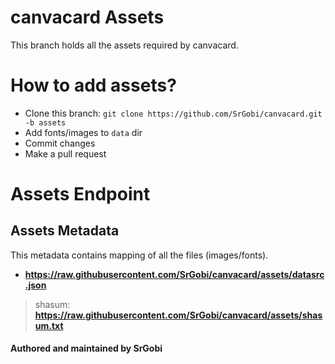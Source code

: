 # canvacard Assets

This branch holds all the assets required by canvacard.

# How to add assets?

* Clone this branch: `git clone https://github.com/SrGobi/canvacard.git -b assets`
* Add fonts/images to `data` dir
* Commit changes
* Make a pull request

# Assets Endpoint

## Assets Metadata

This metadata contains mapping of all the files (images/fonts).
- **https://raw.githubusercontent.com/SrGobi/canvacard/assets/datasrc.json**

> shasum: **https://raw.githubusercontent.com/SrGobi/canvacard/assets/shasum.txt**

#### Authored and maintained by SrGobi
